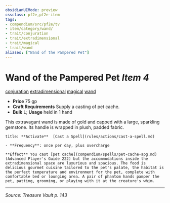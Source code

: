 ```yaml
---
obsidianUIMode: preview
cssclass: pf2e,pf2e-item
tags:
- compendium/src/pf2e/tv
- item/category/wand/
- trait/conjuration
- trait/extradimensional
- trait/magical
- trait/wand
aliases: ["Wand of the Pampered Pet"]
---
```

# Wand of the Pampered Pet *Item 4*  
[conjuration](conjuration.md "Conjuration School Trait")  [extradimensional](extradimensional.md "Extradimensional Effect Trait")  [magical](magical.md "Magical Item Trait")  [wand](wand.md "Wand Item Trait")  

- **Price** 75 gp
- **Craft Requirements** Supply a casting of pet cache.
- **Bulk** L; **Usage** held in 1 hand

This extravagant wand is made of gold and capped with a large, sparkling gemstone. Its handle is wrapped in plush, padded fabric.

```ad-embed-ability
title: **Activate**  [Cast a Spell](rules/actions/cast-a-spell.md)

- **Frequency**: once per day, plus overcharge

**Effect** You cast [pet cache](compendium/spells/pet-cache-apg.md) (Advanced Player's Guide 222) but the accommodations inside the extradimensional space are luxurious and spacious. The food is delicious gourmet cuisine tailored to the pet's palate, the habitat is the perfect temperature and environment for the pet, complete with comfortable bed or lounging area. A pair of phantom hands pamper the pet, patting, grooming, or playing with it at the creature's whim.
```


---
*Source: Treasure Vault p. 143*